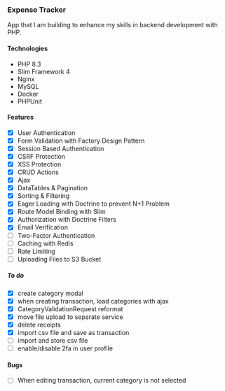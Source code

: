### Expense Tracker

App that I am building to enhance my skills in backend development with PHP.

#### Technologies

- PHP 8.3
- Slim Framework 4
- Nginx
- MySQL
- Docker
- PHPUnit

#### Features

- [x] User Authentication
- [x] Form Validation with Factory Design Pattern
- [x] Session Based Authentication
- [x] CSRF Protection
- [x] XSS Protection
- [x] CRUD Actions
- [x] Ajax
- [x] DataTables & Pagination
- [x] Sorting & Filtering
- [x] Eager Loading with Doctrine to prevent N+1 Problem
- [x] Route Model Binding with Slim
- [x] Authorization with Doctrine Filters
- [x] Email Verification
- [ ] Two-Factor Authentication
- [ ] Caching with Redis
- [ ] Rate Limiting
- [ ] Uploading Files to S3 Bucket

##### To do

- [x] create category modal
- [x] when creating transaction, load categories with ajax
- [x] CategoryValidationRequest reformat
- [x] move file upload to separate service
- [x] delete receipts
- [x] import csv file and save as transaction
- [ ] import and store csv file
- [ ] enable/disable 2fa in user profile

#### Bugs

- [ ] When editing transaction, current category is not selected